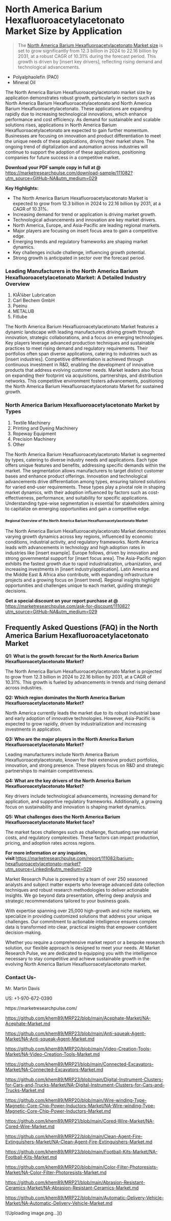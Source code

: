 <h1>North America Barium Hexafluoroacetylacetonato Market&nbsp;Size by Application</h1><blockquote><p>The <a href="https://marketresearchpulse.com/download-sample/111082?utm_source=GitHub-NA&amp;utm_medium=029">North America Barium Hexafluoroacetylacetonato Market size</a> is set to grow significantly from 12.3 billion in 2024 to 22.16 billion by 2031, at a robust CAGR of 10.31% during the forecast period. This growth is driven by [insert key drivers], reflecting rising demand and technological advancements.</p></blockquote><ul><li>Polyalphaolefin (PAO)<li> Mineral Oil</li></ul><p>The North America Barium Hexafluoroacetylacetonato market size by application demonstrates robust growth, particularly in sectors such as North America Barium Hexafluoroacetylacetonato and North America Barium Hexafluoroacetylacetonato. These applications are expanding rapidly due to increasing technological innovations, which enhance performance and cost efficiency. As demand for sustainable and scalable solutions rises, applications in North America Barium Hexafluoroacetylacetonato are expected to gain further momentum. Businesses are focusing on innovation and product differentiation to meet the unique needs of these applications, driving their market share. The ongoing trend of digitalization and automation across industries will continue to support the adoption of these applications, positioning companies for future success in a competitive market.</p><p><strong>Download your PDF sample copy in full at @ </strong><a href="https://marketresearchpulse.com/download-sample/111082?utm_source=GitHub-NA&amp;utm_medium=029">https://marketresearchpulse.com/download-sample/111082?utm_source=GitHub-NA&amp;utm_medium=029</a></p><p><strong>Key Highlights: </strong></p><ul><li>The North America Barium Hexafluoroacetylacetonato Market is expected to grow from 12.3 billion in 2024 to 22.16 billion by 2031, at a CAGR of 10.31%.</li><li>Increasing demand for trend or application is driving market growth.</li><li>Technological advancements and innovation are key market drivers.</li><li>North America, Europe, and Asia-Pacific are leading regional markets.</li><li>Major players are focusing on insert focus area to gain a competitive edge.</li><li>Emerging trends and regulatory frameworks are shaping market dynamics.</li><li>Key challenges include challenge, influencing growth potential.</li><li>Strong growth is anticipated in sector over the forecast period.</li></ul><h3>Leading Manufacturers in the North America Barium Hexafluoroacetylacetonato Market: A Detailed Industry Overview</h3><ol><li>KlÃ¼ber Lubrication</li><li>Carl Bechem GmbH</li><li>Pseinu</li><li>METALUB</li><li>Fitlube</li></ol><div class="flex max-w-full flex-col flex-grow"><div class="min-h-8 text-message flex w-full flex-col items-end gap-2 whitespace-normal break-words [.text-message+&amp;]:mt-5" dir="auto" data-message-author-role="assistant" data-message-id="fd8432e4-4910-450d-b182-61b7bfb0a01f" data-message-model-slug="gpt-4o"><div class="flex w-full flex-col gap-1 empty:hidden first:pt-[3px]"><div class="markdown prose w-full break-words dark:prose-invert light"><p>The North America Barium Hexafluoroacetylacetonato Market features a dynamic landscape with leading manufacturers driving growth through innovation, strategic collaborations, and a focus on emerging technologies. Key players leverage advanced production techniques and sustainable practices to meet rising demand and regulatory requirements. Their portfolios often span diverse applications, catering to industries such as [insert industries]. Competitive differentiation is achieved through continuous investment in R&amp;D, enabling the development of innovative products that address evolving customer needs. Market leaders also focus on expanding their footprint via acquisitions, partnerships, and distribution networks. This competitive environment fosters advancements, positioning the North America Barium Hexafluoroacetylacetonato Market for sustained growth.</p></div></div></div></div><h3>North America Barium Hexafluoroacetylacetonato Market by Types</h3><ol><li>Textile Machinery<li> Printing and Dyeing Machinery<li> Ropeway Equipment<li> Precision Machinery<li> Other</li></ol><div class="flex max-w-full flex-col flex-grow"><div class="min-h-8 text-message flex w-full flex-col items-end gap-2 whitespace-normal break-words [.text-message+&amp;]:mt-5" dir="auto" data-message-author-role="assistant" data-message-id="084470be-0bb7-4664-bddf-5156b4f41249" data-message-model-slug="gpt-4o-mini"><div class="flex w-full flex-col gap-1 empty:hidden first:pt-[3px]"><div class="markdown prose w-full break-words dark:prose-invert light"><p>The North America Barium Hexafluoroacetylacetonato Market is segmented by types, catering to diverse industry needs and applications. Each type offers unique features and benefits, addressing specific demands within the market. The segmentation allows manufacturers to target distinct customer bases and enhance product offerings. Innovation and technological advancements drive differentiation among types, ensuring tailored solutions for varied end-user requirements. These types play a pivotal role in shaping market dynamics, with their adoption influenced by factors such as cost-effectiveness, performance, and suitability for specific applications. Understanding type-wise segmentation is essential for stakeholders aiming to capitalize on emerging opportunities and gain a competitive edge.</p></div></div></div></div><h3><span style="font-size: 11px;">Regional Overview of the North America Barium Hexafluoroacetylacetonato Market</span></h3><div class="flex max-w-full flex-col flex-grow"><div class="min-h-8 text-message flex w-full flex-col items-end gap-2 whitespace-normal break-words [.text-message+&amp;]:mt-5" dir="auto" data-message-author-role="assistant" data-message-id="e9038762-ce64-4e30-91c9-9bd413514231" data-message-model-slug="gpt-4o-mini"><div class="flex w-full flex-col gap-1 empty:hidden first:pt-[3px]"><div class="markdown prose w-full break-words dark:prose-invert light"><p>The North America Barium Hexafluoroacetylacetonato Market demonstrates varying growth dynamics across key regions, influenced by economic conditions, industrial activity, and regulatory frameworks. North America leads with advancements in technology and high adoption rates in industries like [insert example]. Europe follows, driven by innovation and strong governmental support for [insert focus area]. The Asia-Pacific region exhibits the fastest growth due to rapid industrialization, urbanization, and increasing investments in [insert industry/application]. Latin America and the Middle East &amp; Africa also contribute, with expanding infrastructure projects and a growing focus on [insert trend]. Regional insights highlight opportunities and challenges unique to each market, guiding strategic decisions.</p></div></div></div></div><p><strong>Get a special discount on your report purchase at @ </strong><a href="https://marketresearchpulse.com/ask-for-discount/111082?utm_source=GitHub-NA&amp;utm_medium=029">https://marketresearchpulse.com/ask-for-discount/111082?utm_source=GitHub-NA&amp;utm_medium=029</a></p><h2>Frequently Asked Questions (FAQ) in the North America Barium Hexafluoroacetylacetonato Market</h2><p><strong>Q1: What is the growth forecast for the North America Barium Hexafluoroacetylacetonato Market?</strong></p><p>The North America Barium Hexafluoroacetylacetonato Market is projected to grow from 12.3 billion in 2024 to 22.16 billion by 2031, at a CAGR of 10.31%. This growth is fueled by advancements in trends and rising demand across industries.</p><p><strong>Q2: Which region dominates the North America Barium Hexafluoroacetylacetonato Market?</strong></p><p>North America currently leads the market due to its robust industrial base and early adoption of innovative technologies. However, Asia-Pacific is expected to grow rapidly, driven by industrialization and increasing investments in application.</p><p><strong>Q3: Who are the major players in the North America Barium Hexafluoroacetylacetonato Market?</strong></p><p>Leading manufacturers include North America Barium Hexafluoroacetylacetonato, known for their extensive product portfolios, innovation, and strong presence. These players focus on R&amp;D and strategic partnerships to maintain competitiveness.</p><p><strong>Q4: What are the key drivers of the North America Barium Hexafluoroacetylacetonato Market?</strong></p><p>Key drivers include technological advancements, increasing demand for application, and supportive regulatory frameworks. Additionally, a growing focus on sustainability and innovation is shaping market dynamics.</p><p><strong>Q5: What challenges does the North America Barium Hexafluoroacetylacetonato Market face?</strong></p><p>The market faces challenges such as challenge, fluctuating raw material costs, and regulatory complexities. These factors can impact production, pricing, and adoption rates across regions.</p><p><strong>For more information or any inquiries, visit&nbsp;</strong><a href="https://marketresearchpulse.com/report/111082/barium-hexafluoroacetylacetonato-market?utm_source=Linkedin&utm_medium=029">https://marketresearchpulse.com/report/111082/barium-hexafluoroacetylacetonato-market?utm_source=Linkedin&utm_medium=029</a></p><p>Market Research Pulse is powered by a team of over 250 seasoned analysts and subject matter experts who leverage advanced data collection techniques and robust research methodologies to deliver actionable insights. We go beyond data presentation, offering deep analysis and strategic recommendations tailored to your business goals.</p><p>With expertise spanning over 25,000 high-growth and niche markets, we specialize in providing customized solutions that address your unique challenges. Our commitment to actionable intelligence ensures complex data is transformed into clear, practical insights that empower confident decision-making.</p><p>Whether you require a comprehensive market report or a bespoke research solution, our flexible approach is designed to meet your needs. At Market Research Pulse, we are dedicated to equipping you with the intelligence necessary to stay competitive and achieve sustainable growth in the evolving North America Barium Hexafluoroacetylacetonato market.</p><h3><strong>Contact Us-</strong></h3><p>Mr. Martin Davis</p><p>US: +1-970-672-0390</p><p>https://marketresearchpulse.com/</p><p><a href="https://github.com/khem89/MRP22/blob/main/Acephate-Market/NA-Acephate-Market.md">https://github.com/khem89/MRP22/blob/main/Acephate-Market/NA-Acephate-Market.md</a></p><p><a href="https://github.com/khem89/MRP23/blob/main/Anti-squeak-Agent-Market/NA-Anti-squeak-Agent-Market.md">https://github.com/khem89/MRP23/blob/main/Anti-squeak-Agent-Market/NA-Anti-squeak-Agent-Market.md</a></p><p><a href="https://github.com/khem89/MRP20/blob/main/Video-Creation-Tools-Market/NA-Video-Creation-Tools-Market.md">https://github.com/khem89/MRP20/blob/main/Video-Creation-Tools-Market/NA-Video-Creation-Tools-Market.md</a></p><p><a href="https://github.com/khem89/MRP21/blob/main/Connected-Excavators-Market/NA-Connected-Excavators-Market.md">https://github.com/khem89/MRP21/blob/main/Connected-Excavators-Market/NA-Connected-Excavators-Market.md</a></p><p><a href="https://github.com/khem89/MRP23/blob/main/Digital-Instrument-Clusters-for-Cars-and-Trucks-Market/NA-Digital-Instrument-Clusters-for-Cars-and-Trucks-Market.md">https://github.com/khem89/MRP23/blob/main/Digital-Instrument-Clusters-for-Cars-and-Trucks-Market/NA-Digital-Instrument-Clusters-for-Cars-and-Trucks-Market.md</a></p><p><a href="https://github.com/khem89/MRP20/blob/main/Wire-winding-Type-Magnetic-Core-Chip-Power-Inductors-Market/NA-Wire-winding-Type-Magnetic-Core-Chip-Power-Inductors-Market.md">https://github.com/khem89/MRP20/blob/main/Wire-winding-Type-Magnetic-Core-Chip-Power-Inductors-Market/NA-Wire-winding-Type-Magnetic-Core-Chip-Power-Inductors-Market.md</a></p><p><a href="https://github.com/khem89/MRP21/blob/main/Cored-Wire-Market/NA-Cored-Wire-Market.md">https://github.com/khem89/MRP21/blob/main/Cored-Wire-Market/NA-Cored-Wire-Market.md</a></p><p><a href="https://github.com/khem89/MRP22/blob/main/Clean-Agent-Fire-Extinguishers-Market/NA-Clean-Agent-Fire-Extinguishers-Market.md">https://github.com/khem89/MRP22/blob/main/Clean-Agent-Fire-Extinguishers-Market/NA-Clean-Agent-Fire-Extinguishers-Market.md</a></p><p><a href="https://github.com/khem89/MRP23/blob/main/Football-Kits-Market/NA-Football-Kits-Market.md">https://github.com/khem89/MRP23/blob/main/Football-Kits-Market/NA-Football-Kits-Market.md</a></p><p><a href="https://github.com/khem89/MRP20/blob/main/Color-Filter-Photoresists-Market/NA-Color-Filter-Photoresists-Market.md">https://github.com/khem89/MRP20/blob/main/Color-Filter-Photoresists-Market/NA-Color-Filter-Photoresists-Market.md</a></p><p><a href="https://github.com/khem89/MRP21/blob/main/Abrasion-Resistant-Ceramics-Market/NA-Abrasion-Resistant-Ceramics-Market.md">https://github.com/khem89/MRP21/blob/main/Abrasion-Resistant-Ceramics-Market/NA-Abrasion-Resistant-Ceramics-Market.md</a></p><p><a href="https://github.com/khem89/MRP22/blob/main/Automatic-Delivery-Vehicle-Market/NA-Automatic-Delivery-Vehicle-Market.md">https://github.com/khem89/MRP22/blob/main/Automatic-Delivery-Vehicle-Market/NA-Automatic-Delivery-Vehicle-Market.md</a></p>
![Uploading image.png…]()
